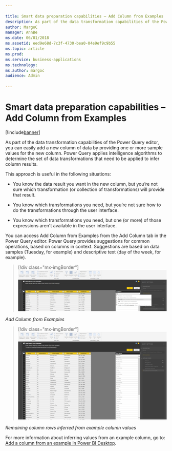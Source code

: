```yaml
---

title: Smart data preparation capabilities – Add Column from Examples
description: As part of the data transformation capabilities of the Power Query editor, you can easily add a new column of data by providing one or more sample values for the new column.
author: MargoC
manager: AnnBe
ms.date: 06/01/2018
ms.assetid: eed9e68d-7c3f-4730-bea0-04e9ef9c9b55
ms.topic: article
ms.prod: 
ms.service: business-applications
ms.technology: 
ms.author: margoc
audience: Admin

---
```


# Smart data preparation capabilities – Add Column from Examples

[!include[banner](../../includes/banner.md)]

As part of the data transformation capabilities of the Power Query editor, you
can easily add a new column of data by providing one or more sample values for
the new column. Power Query applies intelligence algorithms to determine the set
of data transformations that need to be applied to infer column results.

This approach is useful in the following situations:

-   You know the data result you want in the new column, but you’re not sure
    which transformation (or collection of transformations) will provide that
    result.

-   You know which transformations you need, but you’re not sure how to do the
    transformations through the user interface.

-   You know which transformations you need, but one (or more) of those
    expressions aren't available in the user interface.

You can access Add Column from Examples from the Add Column tab in the Power
Query editor. Power Query provides suggestions for common operations, based on
columns in context. Suggestions are based on data samples (Tuesday, for example)
and descriptive text (day of the week, for example).

> [!div class="mx-imgBorder"] 
> ![Add Column from Examples](media/smart-data-preparation-capabilities-add-column-examples-1.png "Add Column from Examples")

*Add Column from Examples*

> [!div class="mx-imgBorder"] 
> ![Remaining column rows inferred from example column values](media/smart-data-preparation-capabilities-add-column-examples-2.png "Remaining column rows inferred from example column values")

*Remaining column rows inferred from example column values*

For more information about inferring values from an example column, go to: [Add
a column from an example in Power BI
Desktop](https://docs.microsoft.com/en-us/power-bi/desktop-add-column-from-example).
